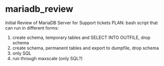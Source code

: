 # mariadb_review
Initial Review of MariaDB Server for Support tickets
PLAN:
bash script that can run in different forms:
1) create schema, temporary tables and SELECT INTO OUTFILE, drop schema
2) create schema, permanent tables and export to dumpfile, drop schema
3) only SQL
4) run through maxscale (only SQL?)
